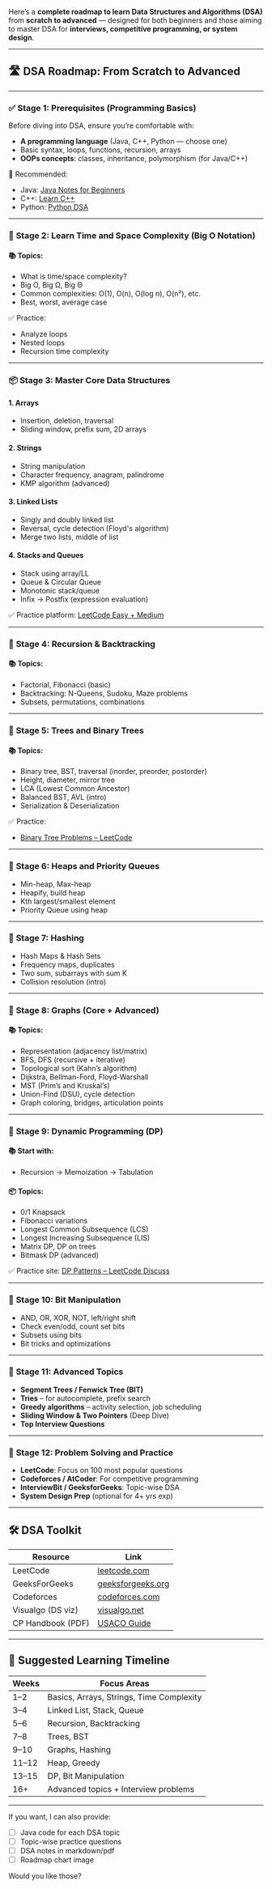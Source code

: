 Here’s a **complete roadmap to learn Data Structures and Algorithms (DSA)** from **scratch to advanced** — designed for both beginners and those aiming to master DSA for **interviews, competitive programming, or system design**.

---

## 🛣️ DSA Roadmap: From Scratch to Advanced

---

### ✅ **Stage 1: Prerequisites (Programming Basics)**

Before diving into DSA, ensure you’re comfortable with:

* **A programming language** (Java, C++, Python — choose one)
* Basic syntax, loops, functions, recursion, arrays
* **OOPs concepts**: classes, inheritance, polymorphism (for Java/C++)

📘 Recommended:

* Java: [Java Notes for Beginners](https://www.w3schools.com/java/)
* C++: [Learn C++](https://www.learncpp.com/)
* Python: [Python DSA](https://docs.python.org/3/tutorial/)

---

### 🔰 **Stage 2: Learn Time and Space Complexity (Big O Notation)**

#### 📚 Topics:

* What is time/space complexity?
* Big O, Big Ω, Big Θ
* Common complexities: O(1), O(n), O(log n), O(n²), etc.
* Best, worst, average case

✅ Practice:

* Analyze loops
* Nested loops
* Recursion time complexity

---

### 📦 **Stage 3: Master Core Data Structures**

#### 1. **Arrays**

* Insertion, deletion, traversal
* Sliding window, prefix sum, 2D arrays

#### 2. **Strings**

* String manipulation
* Character frequency, anagram, palindrome
* KMP algorithm (advanced)

#### 3. **Linked Lists**

* Singly and doubly linked list
* Reversal, cycle detection (Floyd's algorithm)
* Merge two lists, middle of list

#### 4. **Stacks and Queues**

* Stack using array/LL
* Queue & Circular Queue
* Monotonic stack/queue
* Infix → Postfix (expression evaluation)

✅ Practice platform: [LeetCode Easy + Medium](https://leetcode.com/problemset/all/)

---

### 🧠 **Stage 4: Recursion & Backtracking**

#### 📚 Topics:

* Factorial, Fibonacci (basic)
* Backtracking: N-Queens, Sudoku, Maze problems
* Subsets, permutations, combinations

---

### 🌲 **Stage 5: Trees and Binary Trees**

#### 📚 Topics:

* Binary tree, BST, traversal (inorder, preorder, postorder)
* Height, diameter, mirror tree
* LCA (Lowest Common Ancestor)
* Balanced BST, AVL (intro)
* Serialization & Deserialization

✅ Practice:

* [Binary Tree Problems – LeetCode](https://leetcode.com/tag/binary-tree/)

---

### 📎 **Stage 6: Heaps and Priority Queues**

* Min-heap, Max-heap
* Heapify, build heap
* Kth largest/smallest element
* Priority Queue using heap

---

### 🔗 **Stage 7: Hashing**

* Hash Maps & Hash Sets
* Frequency maps, duplicates
* Two sum, subarrays with sum K
* Collision resolution (intro)

---

### 🧩 **Stage 8: Graphs (Core + Advanced)**

#### 📚 Topics:

* Representation (adjacency list/matrix)
* BFS, DFS (recursive + iterative)
* Topological sort (Kahn’s algorithm)
* Dijkstra, Bellman-Ford, Floyd-Warshall
* MST (Prim’s and Kruskal’s)
* Union-Find (DSU), cycle detection
* Graph coloring, bridges, articulation points

---

### 🧠 **Stage 9: Dynamic Programming (DP)**

#### 📚 Start with:

* Recursion → Memoization → Tabulation

#### 📦 Topics:

* 0/1 Knapsack
* Fibonacci variations
* Longest Common Subsequence (LCS)
* Longest Increasing Subsequence (LIS)
* Matrix DP, DP on trees
* Bitmask DP (advanced)

✅ Practice site: [DP Patterns – LeetCode Discuss](https://leetcode.com/discuss/general-discussion/475924/My-experience-of-learning-Dynamic-Programming)

---

### 🧮 **Stage 10: Bit Manipulation**

* AND, OR, XOR, NOT, left/right shift
* Check even/odd, count set bits
* Subsets using bits
* Bit tricks and optimizations

---

### 🔎 **Stage 11: Advanced Topics**

* **Segment Trees / Fenwick Tree (BIT)**
* **Tries** – for autocomplete, prefix search
* **Greedy algorithms** – activity selection, job scheduling
* **Sliding Window & Two Pointers** (Deep Dive)
* **Top Interview Questions**

---

### 🧪 **Stage 12: Problem Solving and Practice**

* **LeetCode**: Focus on 100 most popular questions
* **Codeforces / AtCoder**: For competitive programming
* **InterviewBit / GeeksforGeeks**: Topic-wise DSA
* **System Design Prep** (optional for 4+ yrs exp)

---

## 🛠️ DSA Toolkit

| Resource          | Link                                                      |
| ----------------- | --------------------------------------------------------- |
| LeetCode          | [leetcode.com](https://leetcode.com/)                     |
| GeeksForGeeks     | [geeksforgeeks.org](https://geeksforgeeks.org)            |
| Codeforces        | [codeforces.com](https://codeforces.com/)                 |
| Visualgo (DS viz) | [visualgo.net](https://visualgo.net/en)                   |
| CP Handbook (PDF) | [USACO Guide](https://usaco.guide/general/CPHandbook.pdf) |

---

## 🧭 Suggested Learning Timeline

| Weeks | Focus Areas                              |
| ----- | ---------------------------------------- |
| 1–2   | Basics, Arrays, Strings, Time Complexity |
| 3–4   | Linked List, Stack, Queue                |
| 5–6   | Recursion, Backtracking                  |
| 7–8   | Trees, BST                               |
| 9–10  | Graphs, Hashing                          |
| 11–12 | Heap, Greedy                             |
| 13–15 | DP, Bit Manipulation                     |
| 16+   | Advanced topics + Interview problems     |

---

If you want, I can also provide:

* [ ] Java code for each DSA topic
* [ ] Topic-wise practice questions
* [ ] DSA notes in markdown/pdf
* [ ] Roadmap chart image

Would you like those?
